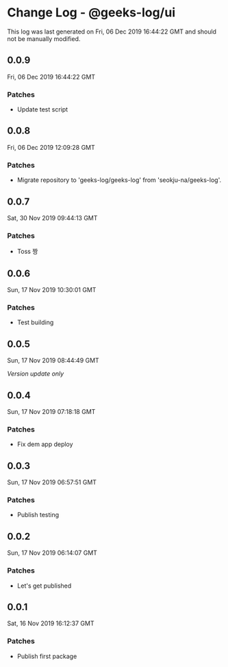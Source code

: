 # Change Log - @geeks-log/ui

This log was last generated on Fri, 06 Dec 2019 16:44:22 GMT and should not be manually modified.

## 0.0.9
Fri, 06 Dec 2019 16:44:22 GMT

### Patches

- Update test script

## 0.0.8
Fri, 06 Dec 2019 12:09:28 GMT

### Patches

- Migrate repository to 'geeks-log/geeks-log' from 'seokju-na/geeks-log'.

## 0.0.7
Sat, 30 Nov 2019 09:44:13 GMT

### Patches

- Toss 짱

## 0.0.6
Sun, 17 Nov 2019 10:30:01 GMT

### Patches

- Test building

## 0.0.5
Sun, 17 Nov 2019 08:44:49 GMT

*Version update only*

## 0.0.4
Sun, 17 Nov 2019 07:18:18 GMT

### Patches

- Fix dem app deploy

## 0.0.3
Sun, 17 Nov 2019 06:57:51 GMT

### Patches

- Publish testing

## 0.0.2
Sun, 17 Nov 2019 06:14:07 GMT

### Patches

- Let's get published

## 0.0.1
Sat, 16 Nov 2019 16:12:37 GMT

### Patches

- Publish first package

